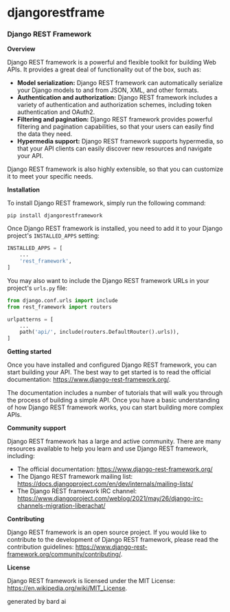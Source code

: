 # djangorestframe
### Django REST Framework

**Overview**

Django REST framework is a powerful and flexible toolkit for building Web APIs. It provides a great deal of functionality out of the box, such as:

* **Model serialization:** Django REST framework can automatically serialize your Django models to and from JSON, XML, and other formats.
* **Authentication and authorization:** Django REST framework includes a variety of authentication and authorization schemes, including token authentication and OAuth2.
* **Filtering and pagination:** Django REST framework provides powerful filtering and pagination capabilities, so that your users can easily find the data they need.
* **Hypermedia support:** Django REST framework supports hypermedia, so that your API clients can easily discover new resources and navigate your API.

Django REST framework is also highly extensible, so that you can customize it to meet your specific needs.

**Installation**

To install Django REST framework, simply run the following command:

```
pip install djangorestframework
```

Once Django REST framework is installed, you need to add it to your Django project's `INSTALLED_APPS` setting:

```python
INSTALLED_APPS = [
    ...
    'rest_framework',
]
```

You may also want to include the Django REST framework URLs in your project's `urls.py` file:

```python
from django.conf.urls import include
from rest_framework import routers

urlpatterns = [
    ...
    path('api/', include(routers.DefaultRouter().urls)),
]
```

**Getting started**

Once you have installed and configured Django REST framework, you can start building your API. The best way to get started is to read the official documentation: https://www.django-rest-framework.org/.

The documentation includes a number of tutorials that will walk you through the process of building a simple API. Once you have a basic understanding of how Django REST framework works, you can start building more complex APIs.

**Community support**

Django REST framework has a large and active community. There are many resources available to help you learn and use Django REST framework, including:

* The official documentation: https://www.django-rest-framework.org/
* The Django REST framework mailing list: https://docs.djangoproject.com/en/dev/internals/mailing-lists/
* The Django REST framework IRC channel: https://www.djangoproject.com/weblog/2021/may/26/django-irc-channels-migration-liberachat/

**Contributing**

Django REST framework is an open source project. If you would like to contribute to the development of Django REST framework, please read the contribution guidelines: https://www.django-rest-framework.org/community/contributing/.

**License**

Django REST framework is licensed under the MIT License: https://en.wikipedia.org/wiki/MIT_License.

generated by bard ai
